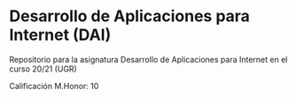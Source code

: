# Desarrollo de Aplicaciones para Internet (DAI)
Repositorio para la asignatura Desarrollo de Aplicaciones para Internet en el curso 20/21 (UGR)

Calificación M.Honor: 10
